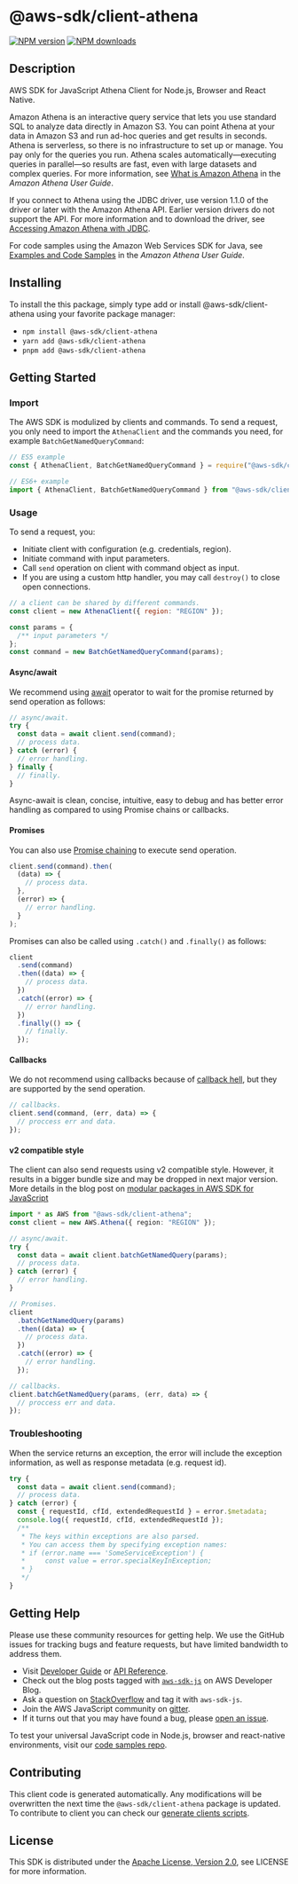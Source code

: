 # @aws-sdk/client-athena

[![NPM version](https://img.shields.io/npm/v/@aws-sdk/client-athena/latest.svg)](https://www.npmjs.com/package/@aws-sdk/client-athena)
[![NPM downloads](https://img.shields.io/npm/dm/@aws-sdk/client-athena.svg)](https://www.npmjs.com/package/@aws-sdk/client-athena)

## Description

AWS SDK for JavaScript Athena Client for Node.js, Browser and React Native.

<p>Amazon Athena is an interactive query service that lets you use standard SQL
to analyze data directly in Amazon S3. You can point Athena at your
data in Amazon S3 and run ad-hoc queries and get results in seconds. Athena is serverless, so there is no infrastructure to set up or manage. You pay
only for the queries you run. Athena scales automatically—executing queries
in parallel—so results are fast, even with large datasets and complex queries. For more
information, see <a href="http://docs.aws.amazon.com/athena/latest/ug/what-is.html">What is Amazon Athena</a> in the <i>Amazon Athena User
Guide</i>.</p>
<p>If you connect to Athena using the JDBC driver, use version 1.1.0 of the
driver or later with the Amazon Athena API. Earlier version drivers do not
support the API. For more information and to download the driver, see <a href="https://docs.aws.amazon.com/athena/latest/ug/connect-with-jdbc.html">Accessing
Amazon Athena with JDBC</a>.</p>
<p>For code samples using the Amazon Web Services SDK for Java, see <a href="https://docs.aws.amazon.com/athena/latest/ug/code-samples.html">Examples and
Code Samples</a> in the <i>Amazon Athena User
Guide</i>.</p>

## Installing

To install the this package, simply type add or install @aws-sdk/client-athena
using your favorite package manager:

- `npm install @aws-sdk/client-athena`
- `yarn add @aws-sdk/client-athena`
- `pnpm add @aws-sdk/client-athena`

## Getting Started

### Import

The AWS SDK is modulized by clients and commands.
To send a request, you only need to import the `AthenaClient` and
the commands you need, for example `BatchGetNamedQueryCommand`:

```js
// ES5 example
const { AthenaClient, BatchGetNamedQueryCommand } = require("@aws-sdk/client-athena");
```

```ts
// ES6+ example
import { AthenaClient, BatchGetNamedQueryCommand } from "@aws-sdk/client-athena";
```

### Usage

To send a request, you:

- Initiate client with configuration (e.g. credentials, region).
- Initiate command with input parameters.
- Call `send` operation on client with command object as input.
- If you are using a custom http handler, you may call `destroy()` to close open connections.

```js
// a client can be shared by different commands.
const client = new AthenaClient({ region: "REGION" });

const params = {
  /** input parameters */
};
const command = new BatchGetNamedQueryCommand(params);
```

#### Async/await

We recommend using [await](https://developer.mozilla.org/en-US/docs/Web/JavaScript/Reference/Operators/await)
operator to wait for the promise returned by send operation as follows:

```js
// async/await.
try {
  const data = await client.send(command);
  // process data.
} catch (error) {
  // error handling.
} finally {
  // finally.
}
```

Async-await is clean, concise, intuitive, easy to debug and has better error handling
as compared to using Promise chains or callbacks.

#### Promises

You can also use [Promise chaining](https://developer.mozilla.org/en-US/docs/Web/JavaScript/Guide/Using_promises#chaining)
to execute send operation.

```js
client.send(command).then(
  (data) => {
    // process data.
  },
  (error) => {
    // error handling.
  }
);
```

Promises can also be called using `.catch()` and `.finally()` as follows:

```js
client
  .send(command)
  .then((data) => {
    // process data.
  })
  .catch((error) => {
    // error handling.
  })
  .finally(() => {
    // finally.
  });
```

#### Callbacks

We do not recommend using callbacks because of [callback hell](http://callbackhell.com/),
but they are supported by the send operation.

```js
// callbacks.
client.send(command, (err, data) => {
  // proccess err and data.
});
```

#### v2 compatible style

The client can also send requests using v2 compatible style.
However, it results in a bigger bundle size and may be dropped in next major version. More details in the blog post
on [modular packages in AWS SDK for JavaScript](https://aws.amazon.com/blogs/developer/modular-packages-in-aws-sdk-for-javascript/)

```ts
import * as AWS from "@aws-sdk/client-athena";
const client = new AWS.Athena({ region: "REGION" });

// async/await.
try {
  const data = await client.batchGetNamedQuery(params);
  // process data.
} catch (error) {
  // error handling.
}

// Promises.
client
  .batchGetNamedQuery(params)
  .then((data) => {
    // process data.
  })
  .catch((error) => {
    // error handling.
  });

// callbacks.
client.batchGetNamedQuery(params, (err, data) => {
  // proccess err and data.
});
```

### Troubleshooting

When the service returns an exception, the error will include the exception information,
as well as response metadata (e.g. request id).

```js
try {
  const data = await client.send(command);
  // process data.
} catch (error) {
  const { requestId, cfId, extendedRequestId } = error.$metadata;
  console.log({ requestId, cfId, extendedRequestId });
  /**
   * The keys within exceptions are also parsed.
   * You can access them by specifying exception names:
   * if (error.name === 'SomeServiceException') {
   *     const value = error.specialKeyInException;
   * }
   */
}
```

## Getting Help

Please use these community resources for getting help.
We use the GitHub issues for tracking bugs and feature requests, but have limited bandwidth to address them.

- Visit [Developer Guide](https://docs.aws.amazon.com/sdk-for-javascript/v3/developer-guide/welcome.html)
  or [API Reference](https://docs.aws.amazon.com/AWSJavaScriptSDK/v3/latest/index.html).
- Check out the blog posts tagged with [`aws-sdk-js`](https://aws.amazon.com/blogs/developer/tag/aws-sdk-js/)
  on AWS Developer Blog.
- Ask a question on [StackOverflow](https://stackoverflow.com/questions/tagged/aws-sdk-js) and tag it with `aws-sdk-js`.
- Join the AWS JavaScript community on [gitter](https://gitter.im/aws/aws-sdk-js-v3).
- If it turns out that you may have found a bug, please [open an issue](https://github.com/aws/aws-sdk-js-v3/issues/new/choose).

To test your universal JavaScript code in Node.js, browser and react-native environments,
visit our [code samples repo](https://github.com/aws-samples/aws-sdk-js-tests).

## Contributing

This client code is generated automatically. Any modifications will be overwritten the next time the `@aws-sdk/client-athena` package is updated.
To contribute to client you can check our [generate clients scripts](https://github.com/aws/aws-sdk-js-v3/tree/main/scripts/generate-clients).

## License

This SDK is distributed under the
[Apache License, Version 2.0](http://www.apache.org/licenses/LICENSE-2.0),
see LICENSE for more information.
